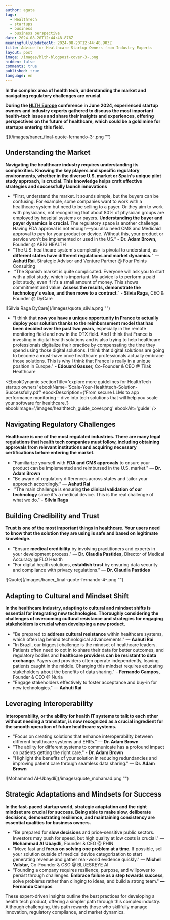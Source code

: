 ```yaml
---
author: agata
tags:
  - HealthTech
  - startups
  - business
  - business perspective
date: 2024-08-20T12:44:48.876Z
meaningfullyUpdatedAt: 2024-08-20T12:44:48.903Z
title: Advice for Healthcare Startup Owners from Industry Experts
layout: post
image: /images/hlth-blogpost-cover-3-.png
hidden: false
comments: true
published: true
language: en
---
```

**In the complex area of health tech, understanding the market and navigating regulatory challenges are crucial.** 

**During the [HLTH Europe](https://europe.hlth.com/) conference in June 2024, experienced startup owners and industry experts gathered to discuss the most important health-tech issues and share their insights and experiences, offering perspectives on the future of healthcare, which could be a gold mine for startups entering this field.**

<div className="image">![](/images/baner_final-quote-fernando-3-.png "")</div>

## Understanding the Market

**Navigating the healthcare industry requires understanding its complexities. Knowing the key players and specific regulatory environments, whether in the diverse U.S. market or Spain's unique pilot study approach, is crucial. This knowledge helps craft effective strategies and successfully launch innovations**

* “First, understand the market. It sounds simple, but the buyers can be confusing. For example, some companies want to work with a healthcare system but need to be selling to a payer. Or they aim to work with physicians, not recognizing that about 80% of physician groups are employed by hospital systems or payers. **Understanding the buyer and payer dynamics is crucial**. The regulatory space is another challenge. Having FDA approval is not enough—you also need CMS and Medicaid approval to pay for your product or device. Without this, your product or service won't be implemented or used in the US.” - **Dr. Adam Brown,** Founder @ ABIG HEALTH
* "The U.S. healthcare system's complexity is pivotal to understand, as **different states have different regulations and market dynamics.**" — **Aahuti Rai**, Strategic Advisor and Venture Partner @ Four Points Consulting
*  “The Spanish market is quite complicated. Everyone will ask you to start with a pilot study, which is important. My advice is to perform a paid pilot study, even if it's a small amount of money. This shows commitment and value. **Assess the results, demonstrate the technology's value, and then move to a contract**.” - **Silvia Raga,** CEO & Founder @ DyCare

<div className="image">![Silvia Raga DyCare](/images/quote_silvia.png "")</div>

* "I think that **now you have a unique opportunity in France to actually deploy your solution thanks to the reimbursement model that has been decided over the past two years**, especially in the remote monitoring field and now in the DTX field. And I think that France is investing in digital health solutions and is also trying to help healthcare professionals digitalize their practice by compensating the time they spend using those digital solutions. I think that digital solutions are going to become a must-have once healthcare professionals actually embrace those solutions. This is why I think that France is really in a unique position in Europe." - **Edouard Gasser,** Co-Founder & CEO @ Tilak Healthcare

<EbookDynamic sectionTitle='explore more guidelines for HealthTech startup owners' ebookName='Scale-Your-Healthtech-Solution-Successfully.pdf' ebookDescription={'From secure LLMs to app performance monitoring – dive into tech solutions that will help you scale your software for healthcare.'} ebookImage='/images/healthtech_guide_cover.png' ebookAlt='guide' />

## Navigating Regulatory Challenges

**Healthcare is one of the most regulated industries. There are many legal regulations that health tech companies must follow, including obtaining approvals from relevant institutions and acquiring necessary certifications before entering the market.**

* "Familiarize yourself with **FDA and CMS approvals** to ensure your product can be implemented and reimbursed in the U.S. market." — **Dr. Adam Brown**
* "Be aware of regulatory differences across states and tailor your approach accordingly." — **Aahuti Rai**
*  "The main challenge is ensuring **the clinical validation of our technology** since it's a medical device. This is the real challenge of what we do." - **Silvia Raga**

## Building Credibility and Trust

**Trust is one of the most important things in healthcare. Your users need to know that the solution they are using is safe and based on legitimate knowledge.**

* "Ensure **medical credibility** by involving practitioners and experts in your development process." — **Dr. Claudia Pastides,** Director of Medical Accuracy @ FLO Health 
* "For digital health solutions, **establish trust** by ensuring data security and compliance with privacy regulations." — **Dr. Claudia Pastides**

<div className="image">![Quote](/images/baner_final-quote-fernando-4-.png "")</div>

## Adapting to Cultural and Mindset Shift

**In the healthcare industry, adapting to cultural and mindset shifts is essential for integrating new technologies. Thoroughly considering the challenges of overcoming cultural resistance and strategies for engaging stakeholders is crucial when developing a new product.**

* "Be prepared to **address cultural resistance** within healthcare systems, which often lag behind technological advancements." — **Aahuti Rai**
* "In Brazil, our biggest challenge is the mindset of healthcare leaders. Patients often need to opt in to share their data for better outcomes, and regulatory bodies and **healthcare providers can be resistant to data exchange.** Payers and providers often operate independently, leaving patients caught in the middle. Changing this mindset requires educating stakeholders about the benefits of data sharing." - **Fernando Campos,** Founder & CEO @ Nuria
* "Engage stakeholders effectively to foster acceptance and buy-in for new technologies." — **Aahuti Rai**

## Leveraging Interoperability

**Interoperability, or the ability for health IT systems to talk to each other without needing a translator, is now recognized as a crucial ingredient for the smooth operation of future healthcare systems.**

* "Focus on creating solutions that enhance interoperability between different healthcare systems and EHRs." — **Dr. Adam Brown**
* "The ability for different systems to communicate has a profound impact on patients getting the right care." - **Dr. Adam Brown**
* "Highlight the benefits of your solution in reducing redundancies and improving patient care through seamless data sharing." — **Dr. Adam Brown**

<div className="image">![Mohammad Al-Ubaydli](/images/quote_mohamad.png "")</div>

## Strategic Adaptations and Mindsets for Success

**In the fast-paced startup world, strategic adaptation and the right mindset are crucial for success. Being able to make slow, deliberate decisions, demonstrating resilience, and maintaining consistency are essential qualities for business owners.**

* "Be prepared for **slow decisions** and price-sensitive public sectors. Investors may push for speed, but high quality at low costs is crucial." — **Mohammad Al Ubaydli,** Founder & CEO @ PHIN
* "Move fast and **focus on solving one problem at a time**. If possible, sell your solution outside of medical device categorization to start generating revenue and gather real-world evidence quickly." — **Michel Valstar,** Co-Founder & CSO @ BLUESKEYE AI
* "Founding a company requires resilience, purpose, and willpower to persist through challenges. **Embrace failure as a step towards success**, solve problems rather than clinging to ideas, and build a strong team." **— Fernando Campos**

These expert-driven insights outline the best practices for developing a health tech product, offering a simpler path through this complex industry. Although challenging, this path rewards those who skillfully manage innovation, regulatory compliance, and market dynamics.